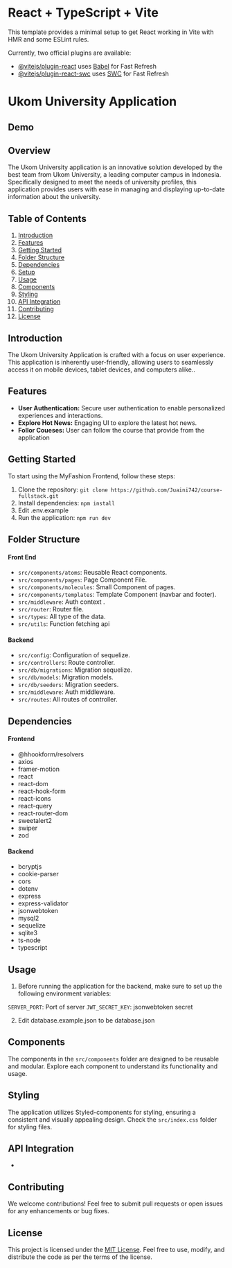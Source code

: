 # React + TypeScript + Vite

This template provides a minimal setup to get React working in Vite with HMR and some ESLint rules.

Currently, two official plugins are available:

- [@vitejs/plugin-react](https://github.com/vitejs/vite-plugin-react/blob/main/packages/plugin-react/README.md) uses [Babel](https://babeljs.io/) for Fast Refresh
- [@vitejs/plugin-react-swc](https://github.com/vitejs/vite-plugin-react-swc) uses [SWC](https://swc.rs/) for Fast Refresh

# Ukom University Application

## Demo

## Overview

The Ukom University application is an innovative solution developed by the best team from Ukom University, a leading computer campus in Indonesia. Specifically designed to meet the needs of university profiles, this application provides users with ease in managing and displaying up-to-date information about the university.

## Table of Contents

1. [Introduction](#introduction)
2. [Features](#features)
3. [Getting Started](#getting-started)
4. [Folder Structure](#folder-structure)
5. [Dependencies](#dependencies)
6. [Setup](#setup)
7. [Usage](#usage)
8. [Components](#components)
9. [Styling](#styling)
10. [API Integration](#api-integration)
11. [Contributing](#contributing)
12. [License](#license)

## Introduction

The Ukom University Application is crafted with a focus on user experience. This application is inherently user-friendly, allowing users to seamlessly access it on mobile devices, tablet devices, and computers alike..

## Features

- **User Authentication:** Secure user authentication to enable personalized experiences and interactions.
- **Explore Hot News:** Engaging UI to explore the latest hot news.
- **Follor Coueses:** User can follow the course that provide from the application

## Getting Started

To start using the MyFashion Frontend, follow these steps:

1. Clone the repository: `git clone https://github.com/Juaini742/course-fullstack.git`
2. Install dependencies: `npm install`
3. Edit .env.example
4. Run the application: `npm run dev`

## Folder Structure

#### Front End

- `src/components/atoms`: Reusable React components.
- `src/components/pages`: Page Component File.
- `src/components/molecules`: Small Component of pages.
- `src/components/templates`: Template Component (navbar and footer).
- `src/middleware`: Auth context .
- `src/router`: Router file.
- `src/types`: All type of the data.
- `src/utils`: Function fetching api

#### Backend

- `src/config`: Configuration of sequelize.
- `src/controllers`: Route controller.
- `src/db/migrations`: Migration sequelize.
- `src/db/models`: Migration models.
- `src/db/seeders`: Migration seeders.
- `src/middleware`: Auth middleware.
- `src/routes`: All routes of controller.

## Dependencies

#### Frontend

- @hhookform/resolvers
- axios
- framer-motion
- react
- react-dom
- react-hook-form
- react-icons
- react-query
- react-router-dom
- sweetalert2
- swiper
- zod

#### Backend

- bcryptjs
- cookie-parser
- cors
- dotenv
- express
- express-validator
- jsonwebtoken
- mysql2
- sequelize
- sqlite3
- ts-node
- typescript

## Usage

1. Before running the application for the backend, make sure to set up the following environment variables:

`SERVER_PORT`: Port of server
`JWT_SECRET_KEY`: jsonwebtoken secret

2. Edit database.example.json to be database.json

## Components

The components in the `src/components` folder are designed to be reusable and modular. Explore each component to understand its functionality and usage.

## Styling

The application utilizes Styled-components for styling, ensuring a consistent and visually appealing design. Check the `src/index.css` folder for styling files.

## API Integration

-

## Contributing

We welcome contributions! Feel free to submit pull requests or open issues for any enhancements or bug fixes.

## License

This project is licensed under the [MIT License](LICENSE). Feel free to use, modify, and distribute the code as per the terms of the license.
